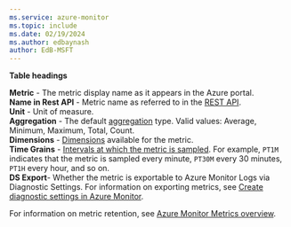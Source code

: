 ```yaml
---
ms.service: azure-monitor
ms.topic: include
ms.date: 02/19/2024
ms.author: edbaynash
author: EdB-MSFT
---
```


**Table headings**
  
**Metric** - The metric display name as it appears in the Azure portal.  
**Name in Rest API** - Metric name as referred to in the [REST API](/azure/azure-monitor/essentials/rest-api-walkthrough).  
**Unit** - Unit of measure.  
**Aggregation** - The default [aggregation](/azure/azure-monitor/essentials/metrics-aggregation-explained) type. Valid values: Average, Minimum, Maximum, Total, Count.  
**Dimensions** - [Dimensions](/azure/azure-monitor/essentials/metrics-aggregation-explained#dimensions-splitting-and-filtering) available for the metric.  
**Time Grains** - [Intervals at which the metric is sampled](/azure/azure-monitor/essentials/metrics-aggregation-explained#granularity). For example, `PT1M` indicates that the metric is sampled every minute, `PT30M` every 30 minutes, `PT1H` every hour, and so on.  
**DS Export**- Whether the metric is exportable to Azure Monitor Logs via Diagnostic Settings. For information on exporting metrics, see [Create diagnostic settings in Azure Monitor](/azure/azure-monitor/essentials/create-diagnostic-settings?tabs=portal).
  
For information on metric retention, see [Azure Monitor Metrics overview](/azure/azure-monitor/essentials/data-platform-metrics#retention-of-metrics).  
